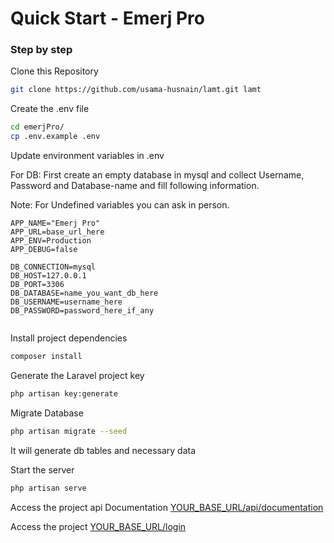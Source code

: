 # Quick Start - Emerj Pro

### Step by step
Clone this Repository
```sh
git clone https://github.com/usama-husnain/lamt.git lamt
```

Create the .env file
```sh
cd emerjPro/
cp .env.example .env
```


Update environment variables in .env

For DB: First create an empty database in mysql and collect Username, Password and Database-name and fill following information.

Note: For Undefined variables you can ask in person.
```dosini
APP_NAME="Emerj Pro"
APP_URL=base_url_here
APP_ENV=Production
APP_DEBUG=false

DB_CONNECTION=mysql
DB_HOST=127.0.0.1
DB_PORT=3306
DB_DATABASE=name_you_want_db_here
DB_USERNAME=username_here
DB_PASSWORD=password_here_if_any


```


Install project dependencies
```sh
composer install
```


Generate the Laravel project key
```sh
php artisan key:generate
```

Migrate Database

```sh
php artisan migrate --seed
```
It will generate db tables and necessary data

Start the server
```sh
php artisan serve
```


Access the project api Documentation
[YOUR_BASE_URL/api/documentation](http://127.0.0.1:8000/api/documentation)

Access the project
[YOUR_BASE_URL/login](YOUR_BASE_URL/login)
